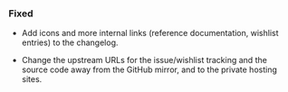 ### Fixed

  - Add icons and more internal links (reference documentation, wishlist
    entries) to the changelog.

  - Change the upstream URLs for the issue/wishlist tracking and the source
    code away from the GitHub mirror, and to the private hosting sites.

